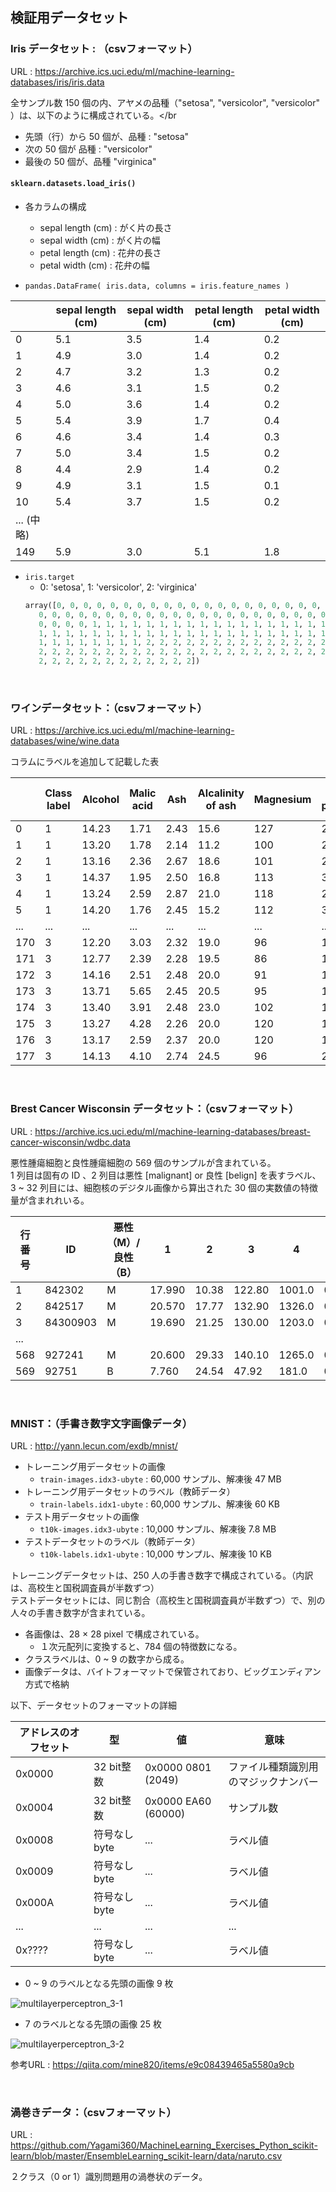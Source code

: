 ## 検証用データセット

### Iris データセット : （csvフォーマット）
URL : https://archive.ics.uci.edu/ml/machine-learning-databases/iris/iris.data

全サンプル数 150 個の内、アヤメの品種（"setosa", "versicolor", "versicolor" ）は、以下のように構成されている。</br
- 先頭（行）から 50 個が、品種 : "setosa" 
- 次の 50 個が 品種 : "versicolor" 
- 最後の 50 個が、品種 "virginica"

#### `sklearn.datasets.load_iris()`

- 各カラムの構成
    - sepal length (cm)	: がく片の長さ
    - sepal width (cm) : がく片の幅 
    - petal length (cm) : 花弁の長さ
    - petal width (cm) : 花弁の幅

- `pandas.DataFrame( iris.data, columns = iris.feature_names )`

||sepal length (cm)|sepal width (cm)|petal length (cm)|petal width (cm)|
|---|---|---|---|---|
|0                  |5.1               |3.5                |1.4               |0.2|
|1                  |4.9               |3.0                |1.4               |0.2|
|2                  |4.7               |3.2                |1.3               |0.2|
|3                  |4.6               |3.1                |1.5               |0.2|
|4                  |5.0               |3.6                |1.4               |0.2|
|5                  |5.4               |3.9                |1.7               |0.4|
|6                  |4.6               |3.4                |1.4               |0.3|
|7                  |5.0               |3.4                |1.5               |0.2|
|8                  |4.4               |2.9                |1.4               |0.2|
|9                  |4.9               |3.1                |1.5               |0.1|
|10                 |5.4               |3.7                |1.5               |0.2|
| ... (中略)|||||
|149                |5.9               |3.0                |5.1               |1.8|

- `iris.target`
    - 0: 'setosa', 1: 'versicolor', 2: 'virginica'
    ```python
    array([0, 0, 0, 0, 0, 0, 0, 0, 0, 0, 0, 0, 0, 0, 0, 0, 0, 0, 0, 0, 0, 0, 0,
       0, 0, 0, 0, 0, 0, 0, 0, 0, 0, 0, 0, 0, 0, 0, 0, 0, 0, 0, 0, 0, 0, 0,
       0, 0, 0, 0, 1, 1, 1, 1, 1, 1, 1, 1, 1, 1, 1, 1, 1, 1, 1, 1, 1, 1, 1,
       1, 1, 1, 1, 1, 1, 1, 1, 1, 1, 1, 1, 1, 1, 1, 1, 1, 1, 1, 1, 1, 1, 1,
       1, 1, 1, 1, 1, 1, 1, 1, 2, 2, 2, 2, 2, 2, 2, 2, 2, 2, 2, 2, 2, 2, 2,
       2, 2, 2, 2, 2, 2, 2, 2, 2, 2, 2, 2, 2, 2, 2, 2, 2, 2, 2, 2, 2, 2, 2,
       2, 2, 2, 2, 2, 2, 2, 2, 2, 2, 2, 2])
    ```

<br>

### ワインデータセット：（csvフォーマット）

URL : https://archive.ics.uci.edu/ml/machine-learning-databases/wine/wine.data</br>

コラムにラベルを追加して記載した表

||Class label  |Alcohol  |Malic acid   |Ash  |Alcalinity of ash|Magnesium |Total phenols|Flavanoids|Nonflavanoid phenols|Proanthocyanins|Color intensity|Hue|OD280/OD315 of diluted wines|Proline|
|---|---|---|---|---|---|---|---|---|---|---|---|---|---|---|
|0 |1 |14.23 |1.71  |2.43 |15.6 |127 |2.80|3.06|0.28|2.29|5.640000|1.04|3.92|1065|
|1 |1 |13.20 |1.78  |2.14 |11.2 |100 |2.65|2.76|0.26|1.28|4.380000|1.05|3.40|1050|
|2 |1 |13.16 |2.36  |2.67 |18.6 |101 |2.80|3.24|0.30|2.81|5.680000|1.03|3.17|1185|
|3 |1 |14.37 |1.95  |2.50 |16.8 |113 |3.85|3.49|0.24|2.18|7.800000|0.86|3.45|1480|
|4 |1 |13.24 |2.59  |2.87 |21.0 |118 |2.80|2.69|0.39|1.82|4.320000|1.04|2.93|735|  
|5 |1 |14.20 |1.76  |2.45 |15.2 |112 |3.27|3.39|0.34|1.97|6.750000|1.05|2.85|1450|
|...|...|...|...|...|...|...|...|...|...|...|...|...|...|...|
|170|3|12.20|3.03|2.32|19.0|96 |1.25|0.49|0.40|0.73|5.500000  |0.66|1.83|510|   
|171|3|12.77|2.39|2.28|19.5|86 |1.39|0.51|0.48|0.64|9.899999  |0.57|1.63|470|  
|172|3|14.16|2.51|2.48|20.0|91 |1.68|0.70|0.44|1.24|9.700000  |0.62|1.71|660|  
|173|3|13.71|5.65|2.45|20.5|95 |1.68|0.61|0.52|1.06|7.700000  |0.64|1.74|740|  
|174|3|13.40|3.91|2.48|23.0|102|1.80|0.75|0.43|1.41|7.300000  |0.70|1.56|750|  
|175|3|13.27|4.28|2.26|20.0|120|1.59|0.69|0.43|1.35|10.200000 |0.59|1.56|835|  
|176|3|13.17|2.59|2.37|20.0|120|1.65|0.68|0.53|1.46|9.300000  |0.60|1.62|840| 
|177|3|14.13|4.10|2.74|24.5|96 |2.05|0.76|0.56|1.35|9.200000  |0.61|1.60|560| 

</br>

### Brest Cancer Wisconsin データセット：（csvフォーマット）

URL : https://archive.ics.uci.edu/ml/machine-learning-databases/breast-cancer-wisconsin/wdbc.data

悪性腫瘍細胞と良性腫瘍細胞の 569 個のサンプルが含まれている。</br> 1 列目は固有の ID 、2 列目は悪性 [malignant] or 良性 [belign] を表すラベル、3 ~ 32 列目には、細胞核のデジタル画像から算出された 30 個の実数値の特徴量が含まれれいる。

|行番号|ID|悪性（M）/良性（B）|1|2|3|4|5|6|7|8|...|22|23|24|25|26|27|28|29|30|
|---|---|---|---|---|---|---|---|---|---|---|---|---|---|---|---|---|---|---|---|---|
|1|842302  |M  |17.990  |10.38  |122.80  |1001.0  |0.11840  |0.27760  |0.300100|0.147100|...|25.380|17.33|  184.60  |2019.0  |0.16220|  0.66560| 0.71190|  0.26540|  0.4601|  0.11890 |
|2|842517  |M  |20.570  |17.77  |132.90  |1326.0  |0.08474  |0.07864  |0.086900|0.147100|...|25.380|  17.33  |184.60  |2019.0  |0.16220  |0.66560|0.24160  |0.18600  |0.2750  |0.08902|
|3|84300903  |M  |19.690  |21.25  |130.00  |1203.0  |0.10960  |0.15990  |0.197400|0.127900   |...|23.570  |25.53  |152.50  |1709.0  |0.14440  |0.42450|0.45040  |0.24300  |0.3613  |0.08758|
|...|
|568|927241  |M  |20.600  |29.33  |140.10  |1265.0  |0.11780  |0.27700  |0.351400|0.152000   |...|25.740  |39.42  |184.60  |1821.0  |0.16500  |0.86810|0.93870  |0.26500  |0.4087  |0.12400|
|569|92751  |B   |7.760  |24.54   |47.92   |181.0  |0.05263  |0.04362  |0.000000|0.000000|...|9.456  |30.37   |59.16   |268.6  |0.08996  |0.06444|0.00000  |0.00000  |0.2871  |0.07039|

<br>

### MNIST：（手書き数字文字画像データ）

URL : http://yann.lecun.com/exdb/mnist/

- トレーニング用データセットの画像
    - `train-images.idx3-ubyte` : 60,000 サンプル、解凍後 47 MB
- トレーニング用データセットのラベル（教師データ）
    - `train-labels.idx1-ubyte` : 60,000 サンプル、解凍後 60 KB
- テスト用データセットの画像
    - `t10k-images.idx3-ubyte` : 10,000 サンプル、解凍後 7.8 MB
- テストデータセットのラベル（教師データ）
    - `t10k-labels.idx1-ubyte` : 10,000 サンプル、解凍後 10 KB

トレーニングデータセットは、250 人の手書き数字で構成されている。（内訳は、高校生と国税調査員が半数ずつ）<br>
テストデータセットには、同じ割合（高校生と国税調査員が半数ずつ）で、別の人々の手書き数字が含まれている。

- 各画像は、28 × 28 pixel で構成されている。
    - １次元配列に変換すると、784 個の特徴数になる。
- クラスラベルは、0 ~ 9 の数字から成る。
- 画像データは、バイトフォーマットで保管されており、ビッグエンディアン方式で格納

以下、データセットのフォーマットの詳細

|アドレスのオフセット|型|値|意味|
|---|---|---|---|
|0x0000|32 bit整数|0x0000 0801 (2049)|ファイル種類識別用のマジックナンバー|
|0x0004|32 bit整数|0x0000 EA60 (60000)|サンプル数|
|0x0008|符号なし byte|...|ラベル値|
|0x0009|符号なし byte|...|ラベル値|
|0x000A|符号なし byte|...|ラベル値|
|...|...|...|...|
|0x????|符号なし byte|...|ラベル値|

- 0 ~ 9 のラベルとなる先頭の画像 9 枚

![multilayerperceptron_3-1](https://user-images.githubusercontent.com/25688193/32138999-e4aa485a-bc78-11e7-97f4-b3f358f3f752.png)

- 7 のラベルとなる先頭の画像 25 枚

![multilayerperceptron_3-2](https://user-images.githubusercontent.com/25688193/32139064-8594a6ce-bc7a-11e7-8081-309c14485b9d.png)

参考URL : https://qiita.com/mine820/items/e9c08439465a5580a9cb

<br>

### 渦巻きデータ：（csvフォーマット）

URL : https://github.com/Yagami360/MachineLearning_Exercises_Python_scikit-learn/blob/master/EnsembleLearning_scikit-learn/data/naruto.csv

２クラス（0 or 1）識別問題用の渦巻状のデータ。

